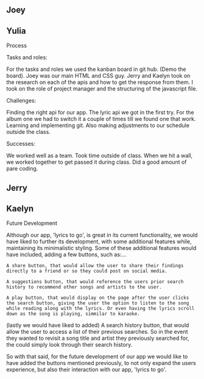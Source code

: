 ## Joey



## Yulia
Process

Tasks and roles: 

For the tasks and roles we used the kanban board in git hub. (Demo the board). Joey was our main HTML and CSS guy. Jerry and Kaelyn took on the research on each of the apis and how to get the response from them. I took on the role of project manager and the structuring of the javascript file.  

Challenges: 

Finding the right api for our app. The lyric api we got in the first try. For the album one we had to switch it a couple of times till we found one that work. Learning and implementing git. Also making adjustments to our schedule outside the class.

Successes: 

We worked well as a team. Took time outside of class. When we hit a wall, we worked together to get passed it during class. Did a good amount of pare coding.


## Jerry



## Kaelyn

Future Development

Although our app, 'lyrics to go', is great in its current functionality, we would have liked to further its development, with some additional features while, maintaining its minimalistic styling. Some of these additional features would have included, adding a few buttons, such as:... 

    A share button, that would allow the user to share their findings directly to a friend or so they could post on social media.
    
    A suggestions button, that would reference the users prior search history to recommend other songs and artists to the user.
    
    A play button, that would display on the page after the user clicks the search button, giving the user the option to listen to the song while reading along with the lyrics. Or even having the lyrics scroll down as the song is playing, simmilar to karaoke.
    
   (lastly we would have liked to added) A search history button, that would allow the user to access a list of their previous searches. So in the event they wanted to revisit a song title and artist they previously searched for, the could simply look through their search history.
    
So with that said, for the future development of our app we would like to have added the buttons mentioned previously, to not only expand the users experience, but also their interaction with our app, 'lyrics to go'. 

